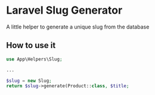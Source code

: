 # Laravel Slug Generator
A little helper to generate a unique slug from the database

## How to use it

```php
use App\Helpers\Slug;

...

$slug = new Slug;
return $slug->generate(Product::class, $title;
```
